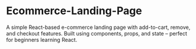 # Ecommerce-Landing-Page
A simple React-based e-commerce landing page with add-to-cart, remove, and checkout features. Built using components, props, and state – perfect for beginners learning React.
